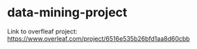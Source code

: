# data-mining-project

Link to overfleaf project: https://www.overleaf.com/project/6516e535b26bfd1aa8d60cbb